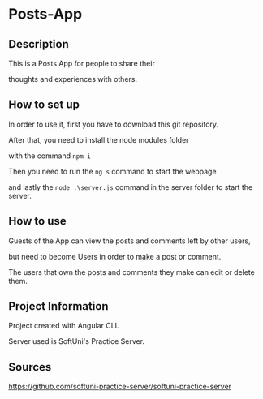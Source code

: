# **Posts-App**

## **Description**

This is a Posts App for people to share their

thoughts and experiences with others.

## **How to set up**

In order to use it, first you have to download this git repository.

After that, you need to install the node modules folder

with the command `npm i`

Then you need to run the `ng s` command to start the webpage

and lastly the `node .\server.js` command in the server folder to start the server.

## **How to use**

Guests of the App can view the posts and comments left by other users,

but need to become Users in order to make a post or comment.

The users that own the posts and comments they make can edit or delete them.

## **Project Information**

Project created with Angular CLI.

Server used is SoftUni's Practice Server.

## **Sources**

https://github.com/softuni-practice-server/softuni-practice-server
